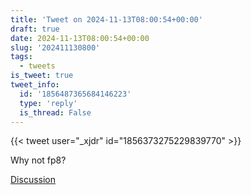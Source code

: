 ```yaml
---
title: 'Tweet on 2024-11-13T08:00:54+00:00'
draft: true
date: 2024-11-13T08:00:54+00:00
slug: '202411130800'
tags:
  - tweets
is_tweet: true
tweet_info:
  id: '1856487365684146223'
  type: 'reply'
  is_thread: False
---
```




{{< tweet user="_xjdr" id="1856373275229839770" >}}

Why not fp8?

[Discussion](https://x.com/sytelus/status/1856487365684146223)
